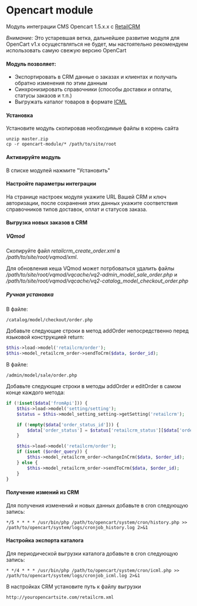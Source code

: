 Opencart module
===============

Модуль интеграции CMS Opencart 1.5.x.x c [RetailCRM](http://retailcrm.ru)

*Внимание:* Это устаревшая ветка, дальнейшее развитие модуля для OpenCart v1.x осуществляться не будет, мы настоятельно рекомендуем использовать самую свежую версию OpenCart

#### Модуль позволяет:

* Экспортировать в CRM данные о заказах и клиентах и получать обратно изменения по этим данным
* Синхронизировать справочники (способы доставки и оплаты, статусы заказов и т.п.)
* Выгружать каталог товаров в формате [ICML](http://www.retailcrm.ru/docs/Developers/ICML)

#### Установка

Установите модуль скопировав необходимые файлы в корень сайта

```
unzip master.zip
cp -r opencart-module/* /path/to/site/root
```

#### Активируйте модуль

В списке модулей нажмите "Установить"

#### Настройте параметры интеграции

На странице настроек модуля укажите URL Вашей CRM и ключ авторизации, после сохранения этих данных укажите соответствия справочников типов доставок, оплат и статусов заказа.


#### Выгрузка новых заказов в CRM

##### VQmod

Скопируйте файл _retailcrm_create_order.xml_ в _/path/to/site/root/vqmod/xml_.

Для обновления кеша VQmod может потрбоваться удалить файлы _/path/to/site/root/vqmod/vqcache/vq2-admin_model_sale_order.php_ и _/path/to/site/root/vqmod/vqcache/vq2-catalog_model_checkout_order.php_

##### Ручная установка

В файле:

```
/catalog/model/checkout/order.php
```

Добавьте следующие строки в метод addOrder непосредственно перед языковой конструкцией return:

```php
$this->load->model('retailcrm/order');
$this->model_retailcrm_order->sendToCrm($data, $order_id);
```

В файле:

```
/admin/model/sale/order.php
```

Добавьте следующие строки в методы addOrder и editOrder в самом конце каждого метода:

```php
if (!isset($data['fromApi'])) {
    $this->load->model('setting/setting');
    $status = $this->model_setting_setting->getSetting('retailcrm');

    if (!empty($data['order_status_id'])) {
        $data['order_status'] = $status['retailcrm_status'][$data['order_status_id']];
    }

    $this->load->model('retailcrm/order');
    if (isset ($order_query)) {
        $this->model_retailcrm_order->changeInCrm($data, $order_id);
    } else {
        $this->model_retailcrm_order->sendToCrm($data, $order_id);
    }
}
```

#### Получение измений из CRM

Для получения изменений и новых данных добавьте в cron следующую запись:

```
*/5 * * * * /usr/bin/php /path/to/opencart/system/cron/history.php >> /path/to/opencart/system/logs/cronjob_history.log 2>&1
```

#### Настройка экспорта каталога

Для периодической выгрузки каталога добавьте в cron следующую запись:

```
* */4 * * * /usr/bin/php /path/to/opencart/system/cron/icml.php >> /path/to/opencart/system/logs/cronjob_icml.log 2>&1
```

В настройках CRM установите путь к файлу выгрузки

```
http://youropencartsite.com/retailcrm.xml
```
